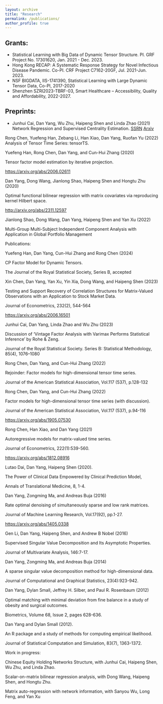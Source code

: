 ```yaml
---
layout: archive
title: "Research"
permalink: /publications/
author_profile: true
---
```


## Grants:

- Statistical Learning with Big Data of Dynamic Tensor Structure. PI. GRF Project No. 17301620, Jan. 2021 - Dec. 2023.
- Hong Kong RECAP: A Systematic Response Strategy for Novel Infectious Disease Pandemic. Co-PI. CRF Project C7162-20GF, Jul. 2021-Jun. 2023.
- NSF BIGDATA, IIS-1741390, Statistical Learning with Large Dynamic Tensor Data, Co-PI, 2017-2020
- Shenzhen SZRI2023-TBRF-03, Smart Healthcare – Accessibility, Quality and Affordability, 2022-2027.

## Preprints:

- Junhui Cai, Dan Yang, Wu Zhu, Haipeng Shen and Linda Zhao (2021)
Network Regression and Supervised Centrality Estimation. [SSRN](https://papers.ssrn.com/sol3/papers.cfm?abstract_id=3963523)  [Arxiv](https://arxiv.org/abs/2111.12921)




Rong Chen, Yuefeng Han, Zebang Li, Han Xiao, Dan Yang, Ruofan Yu (2022)
Analysis of Tensor Time Series: tensorTS.


Yuefeng Han, Rong Chen, Dan Yang, and Cun-Hui Zhang (2020)

Tensor factor model estimation by iterative projection.

https://arxiv.org/abs/2006.02611


Dan Yang, Dong Wang, Jianlong Shao, Haipeng Shen and Hongtu Zhu (2020)

Optimal functional bilinear regression with matrix covariates via reproducing kernel Hilbert space.

http://arxiv.org/abs/2311.12597


Jianlong Shao, Dong Wang, Dan Yang, Haipeng Shen and Yan Xu (2022)

Multi-Group Multi-Subject Independent Component Analysis with Application in Global Portfolio Management

Publications:

Yuefeng Han, Dan Yang, Cun-Hui Zhang and Rong Chen (2024)

CP Factor Model for Dynamic Tensors.

The Journal of the Royal Statistical Society, Series B, accepted



Xin Chen, Dan Yang, Yan Xu, Yin Xia, Dong Wang, and Haipeng Shen (2023)

Testing and Support Recovery of Correlation Structures for Matrix-Valued Observations with an Application to Stock Market Data.

Journal of Econometrics, 232(2), 544-564

https://arxiv.org/abs/2006.16501


Junhui Cai, Dan Yang, Linda Zhao and Wu Zhu (2023)

Discussion of ‘Vintage Factor Analysis with Varimax Performs Statistical Inference’ by Rohe & Zeng.

Journal of the Royal Statistical Society. Series B: Statistical Methodology, 85(4), 1076–1080


Rong Chen, Dan Yang, and Cun-Hui Zhang (2022)

Rejoinder: Factor models for high-dimensional tensor time series.

Journal of the American Statistical Association, Vol.117 (537), p.128-132


Rong Chen, Dan Yang, and Cun-Hui Zhang (2022)

Factor models for high-dimensional tensor time series (with discussion).

Journal of the American Statistical Association, Vol.117 (537), p.94-116 

https://arxiv.org/abs/1905.07530


Rong Chen, Han Xiao, and Dan Yang (2021)

Autoregressive models for matrix-valued time series.

Journal of Econometrics, 222(1):539-560.

https://arxiv.org/abs/1812.08916


Lutao Dai, Dan Yang, Haipeng Shen (2020).

The Power of Clinical Data Empowered by Clinical Prediction Model, 

Annals of Translational Medicine, 8, 1-4.


Dan Yang, Zongming Ma, and Andreas Buja (2016)

Rate optimal denoising of simultaneously sparse and low rank matrices.

Journal of Machine Learning Research, Vol.17(92), pp.1-27. 

https://arxiv.org/abs/1405.0338


Gen Li, Dan Yang, Haipeng Shen, and Andrew B Nobel (2016)

Supervised Singular Value Decomposition and Its Asymptotic Properties. 

Journal of Multivariate Analysis, 146:7-17.


Dan Yang, Zongming Ma, and Andreas Buja (2014)

A sparse singular value decomposition method for high-dimensional data. 

Journal of Computational and Graphical Statistics, 23(4):923-942.


Dan Yang, Dylan Small, Jeffrey H. Silber, and Paul R. Rosenbaum (2012)

Optimal matching with minimal deviation from ﬁne balance in a study of obesity and surgical outcomes. 

Biometrics, Volume 68, Issue 2, pages 628-636.


Dan Yang and Dylan Small (2012). 

An R package and a study of methods for computing empirical likelihood. 

Journal of Statistical Computation and Simulation, 83(7), 1363-1372.

Work in progress:

Chinese Equity Holding Networks Structure, with Junhui Cai, Haipeng Shen, Wu Zhu, and Linda Zhao.

Scalar-on-matrix bilinear regression analysis, with Dong Wang, Haipeng Shen, and Hongtu Zhu.

Matrix auto-regression with network information, with Sanyou Wu, Long Feng, and Yan Xu

